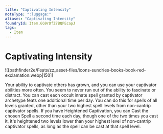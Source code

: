 ```yaml
---
title: "Captivating Intensity"
noteType: ":luggage:"
aliases: "Captivating Intensity"
foundryId: Item.GG9rDfZ7BQPEcapJ
tags:
  - Item
---
```


# Captivating Intensity
![[pathfinder2e/Feats/zz_asset-files/icons-sundries-books-book-red-exclamation.webp|150]]

Your ability to captivate others has grown, and you can use your captivator abilities more often. You seem to never run out of the ability to fascinate or distract. You can cast each occult innate spell granted by captivator archetype feats one additional time per day. You can do this for spells of all levels granted, other than your two highest spell levels from non-cantrip captivator spells. If you have Heightened Captivation, you can Cast the chosen Spell a second time each day, though one of the two times you cast it, it's heightened two levels lower than your highest level of non-cantrip captivator spells, as long as the spell can be cast at that spell level.
